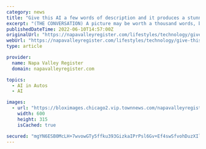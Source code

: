 ```yaml
---
category: news
title: "Give this AI a few words of description and it produces a stunning image – but is it art?"
excerpt: "(THE CONVERSATION) A picture may be worth a thousand words, but thanks to an artificial intelligence program called DALL-E 2, you can have a professional-looking image with far fewer. DALL-E 2 is ..."
publishedDateTime: 2022-06-10T14:57:00Z
originalUrl: "https://napavalleyregister.com/lifestyles/technology/give-this-ai-a-few-words-of-description-and-it-produces-a-stunning-image-but/article_398d9fd2-3b6c-5100-9c71-a945663a00f7.html"
webUrl: "https://napavalleyregister.com/lifestyles/technology/give-this-ai-a-few-words-of-description-and-it-produces-a-stunning-image-but/article_398d9fd2-3b6c-5100-9c71-a945663a00f7.html"
type: article

provider:
  name: Napa Valley Register
  domain: napavalleyregister.com

topics:
  - AI in Autos
  - AI

images:
  - url: "https://bloximages.chicago2.vip.townnews.com/napavalleyregister.com/content/tncms/custom/image/f675bdee-c549-11ea-98b6-631770e8cea7.jpg?resize=600%2C315"
    width: 600
    height: 315
    isCached: true

secured: "mgYN6ESB0McLH+7wvowGTy5ffku393GizkaIPrPsl6Gv+Ef4swSfvohDuzXIlRE5tKeStzOoCZiCuWNCYa8doXzp98rbOe+coj++b+vJbDvJaKJbnDeU5xmA6laePgYhndUCQG0z1FmkyeEVBsAmccen2tpEdy0lmSqymijFFnwhoA+DA8BaHuen3vdldNeYMpXfx0w9tRNYu/stA6oI4fyQLFQg8d2zuooJYyMhFH75JcPbW2AaBM3JNPqxHRvgmtlN458zU+ilBr28WAzoegNKE/lV2CAHDDQ4BFLMgq/Lr6r/fHnbCXqdo6gYagv+JxizeQc3zQCX2vogoaYTbGWMtPq4Hosqjr7LdW88SPE=;JBisNo8cRY9y1GFOV7Skkw=="
---
```


